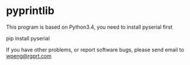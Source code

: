 # pyprintlib

This program is based on Python3.4, you need to install pyserial first

pip install pyserial

If you have other problems, or report software bugs, please send email to wpeng@rgprt.com
